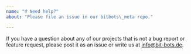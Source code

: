 ```yaml
---
name: "⁉️ Need help?"
about: "Please file an issue in our bitbots\_meta repo."

---
```


If you have a question about any of our projects that is not a bug report or feature request, please post it as an issue or write us at [info@bit-bots.de](mailto:info@bit-bots.de).

